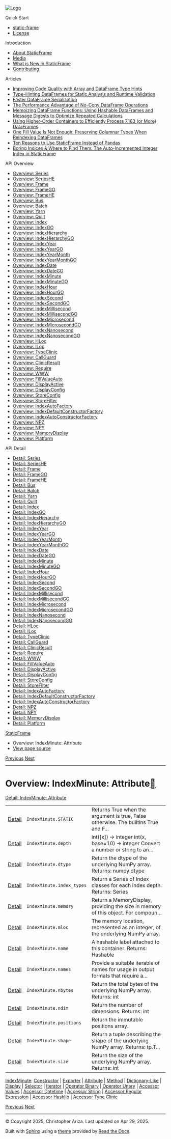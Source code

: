 [![Logo](../_static/sf-logo-web_icon-small.png)](../index.md)

Quick Start

* [static-frame](../readme.md)
* [License](../license.md)

Introduction

* [About StaticFrame](../intro.md)
* [Media](../intro.md#media)
* [What is New in StaticFrame](../new.md)
* [Contributing](../contributing.md)

Articles

* [Improving Code Quality with Array and DataFrame Type Hints](../articles/guard.md)
* [Type-Hinting DataFrames for Static Analysis and Runtime Validation](../articles/ftyping.md)
* [Faster DataFrame Serialization](../articles/serialize.md)
* [The Performance Advantage of No-Copy DataFrame Operations](../articles/no_copy.md)
* [Memoizing DataFrame Functions: Using Hashable DataFrames and Message Digests to Optimize Repeated Calculations](../articles/hash.md)
* [Using Higher-Order Containers to Efficiently Process 7,163 (or More) DataFrames](../articles/uhoc.md)
* [One Fill Value Is Not Enough: Preserving Columnar Types When Reindexing DataFrames](../articles/fill_value.md)
* [Ten Reasons to Use StaticFrame Instead of Pandas](../articles/upgrade.md)
* [Boring Indices & Where to Find Them: The Auto-Incremented Integer Index in StaticFrame](../articles/aiii.md)

API Overview

* [Overview: Series](series.md)
* [Overview: SeriesHE](series_he.md)
* [Overview: Frame](frame.md)
* [Overview: FrameGO](frame_go.md)
* [Overview: FrameHE](frame_he.md)
* [Overview: Bus](bus.md)
* [Overview: Batch](batch.md)
* [Overview: Yarn](yarn.md)
* [Overview: Quilt](quilt.md)
* [Overview: Index](index.md)
* [Overview: IndexGO](index_go.md)
* [Overview: IndexHierarchy](index_hierarchy.md)
* [Overview: IndexHierarchyGO](index_hierarchy_go.md)
* [Overview: IndexYear](index_year.md)
* [Overview: IndexYearGO](index_year_go.md)
* [Overview: IndexYearMonth](index_year_month.md)
* [Overview: IndexYearMonthGO](index_year_month_go.md)
* [Overview: IndexDate](index_date.md)
* [Overview: IndexDateGO](index_date_go.md)
* [Overview: IndexMinute](index_minute.md)
* [Overview: IndexMinuteGO](index_minute_go.md)
* [Overview: IndexHour](index_hour.md)
* [Overview: IndexHourGO](index_hour_go.md)
* [Overview: IndexSecond](index_second.md)
* [Overview: IndexSecondGO](index_second_go.md)
* [Overview: IndexMillisecond](index_millisecond.md)
* [Overview: IndexMillisecondGO](index_millisecond_go.md)
* [Overview: IndexMicrosecond](index_microsecond.md)
* [Overview: IndexMicrosecondGO](index_microsecond_go.md)
* [Overview: IndexNanosecond](index_nanosecond.md)
* [Overview: IndexNanosecondGO](index_nanosecond_go.md)
* [Overview: HLoc](hloc.md)
* [Overview: ILoc](iloc.md)
* [Overview: TypeClinic](type_clinic.md)
* [Overview: CallGuard](call_guard.md)
* [Overview: ClinicResult](clinic_result.md)
* [Overview: Require](require.md)
* [Overview: WWW](www.md)
* [Overview: FillValueAuto](fill_value_auto.md)
* [Overview: DisplayActive](display_active.md)
* [Overview: DisplayConfig](display_config.md)
* [Overview: StoreConfig](store_config.md)
* [Overview: StoreFilter](store_filter.md)
* [Overview: IndexAutoFactory](index_auto_factory.md)
* [Overview: IndexDefaultConstructorFactory](index_default_constructor_factory.md)
* [Overview: IndexAutoConstructorFactory](index_auto_constructor_factory.md)
* [Overview: NPZ](npz.md)
* [Overview: NPY](npy.md)
* [Overview: MemoryDisplay](memory_display.md)
* [Overview: Platform](platform.md)

API Detail

* [Detail: Series](../api_detail/series.md)
* [Detail: SeriesHE](../api_detail/series_he.md)
* [Detail: Frame](../api_detail/frame.md)
* [Detail: FrameGO](../api_detail/frame_go.md)
* [Detail: FrameHE](../api_detail/frame_he.md)
* [Detail: Bus](../api_detail/bus.md)
* [Detail: Batch](../api_detail/batch.md)
* [Detail: Yarn](../api_detail/yarn.md)
* [Detail: Quilt](../api_detail/quilt.md)
* [Detail: Index](../api_detail/index.md)
* [Detail: IndexGO](../api_detail/index_go.md)
* [Detail: IndexHierarchy](../api_detail/index_hierarchy.md)
* [Detail: IndexHierarchyGO](../api_detail/index_hierarchy_go.md)
* [Detail: IndexYear](../api_detail/index_year.md)
* [Detail: IndexYearGO](../api_detail/index_year_go.md)
* [Detail: IndexYearMonth](../api_detail/index_year_month.md)
* [Detail: IndexYearMonthGO](../api_detail/index_year_month_go.md)
* [Detail: IndexDate](../api_detail/index_date.md)
* [Detail: IndexDateGO](../api_detail/index_date_go.md)
* [Detail: IndexMinute](../api_detail/index_minute.md)
* [Detail: IndexMinuteGO](../api_detail/index_minute_go.md)
* [Detail: IndexHour](../api_detail/index_hour.md)
* [Detail: IndexHourGO](../api_detail/index_hour_go.md)
* [Detail: IndexSecond](../api_detail/index_second.md)
* [Detail: IndexSecondGO](../api_detail/index_second_go.md)
* [Detail: IndexMillisecond](../api_detail/index_millisecond.md)
* [Detail: IndexMillisecondGO](../api_detail/index_millisecond_go.md)
* [Detail: IndexMicrosecond](../api_detail/index_microsecond.md)
* [Detail: IndexMicrosecondGO](../api_detail/index_microsecond_go.md)
* [Detail: IndexNanosecond](../api_detail/index_nanosecond.md)
* [Detail: IndexNanosecondGO](../api_detail/index_nanosecond_go.md)
* [Detail: HLoc](../api_detail/hloc.md)
* [Detail: ILoc](../api_detail/iloc.md)
* [Detail: TypeClinic](../api_detail/type_clinic.md)
* [Detail: CallGuard](../api_detail/call_guard.md)
* [Detail: ClinicResult](../api_detail/clinic_result.md)
* [Detail: Require](../api_detail/require.md)
* [Detail: WWW](../api_detail/www.md)
* [Detail: FillValueAuto](../api_detail/fill_value_auto.md)
* [Detail: DisplayActive](../api_detail/display_active.md)
* [Detail: DisplayConfig](../api_detail/display_config.md)
* [Detail: StoreConfig](../api_detail/store_config.md)
* [Detail: StoreFilter](../api_detail/store_filter.md)
* [Detail: IndexAutoFactory](../api_detail/index_auto_factory.md)
* [Detail: IndexDefaultConstructorFactory](../api_detail/index_default_constructor_factory.md)
* [Detail: IndexAutoConstructorFactory](../api_detail/index_auto_constructor_factory.md)
* [Detail: NPZ](../api_detail/npz.md)
* [Detail: NPY](../api_detail/npy.md)
* [Detail: MemoryDisplay](../api_detail/memory_display.md)
* [Detail: Platform](../api_detail/platform.md)

[StaticFrame](../index.md)

* Overview: IndexMinute: Attribute
* [View page source](../_sources/api_overview/index_minute-attribute.rst.txt)

[Previous](index_minute-exporter.md "Overview: IndexMinute: Exporter")
[Next](index_minute-method.md "Overview: IndexMinute: Method")

---

# Overview: IndexMinute: Attribute[](#overview-indexminute-attribute "Link to this heading")

[Detail: IndexMinute: Attribute](../api_detail/index_minute-attribute.md#api-detail-indexminute-attribute)

|  |  |  |
| --- | --- | --- |
| [Detail](../api_detail/index_minute-attribute.md#api-sig-indexminute-static) | `IndexMinute.STATIC` | Returns True when the argument is true, False otherwise. The builtins True and F… |
| [Detail](../api_detail/index_minute-attribute.md#api-sig-indexminute-depth) | `IndexMinute.depth` | int([x]) -> integer int(x, base=10) -> integer Convert a number or string to an… |
| [Detail](../api_detail/index_minute-attribute.md#api-sig-indexminute-dtype) | `IndexMinute.dtype` | Return the dtype of the underlying NumPy array. Returns: numpy.dtype |
| [Detail](../api_detail/index_minute-attribute.md#api-sig-indexminute-index-types) | `IndexMinute.index_types` | Return a Series of Index classes for each index depth. Returns: Series |
| [Detail](../api_detail/index_minute-attribute.md#api-sig-indexminute-memory) | `IndexMinute.memory` | Return a MemoryDisplay, providing the size in memory of this object. For compoun… |
| [Detail](../api_detail/index_minute-attribute.md#api-sig-indexminute-mloc) | `IndexMinute.mloc` | The memory location, represented as an integer, of the underlying NumPy array. |
| [Detail](../api_detail/index_minute-attribute.md#api-sig-indexminute-name) | `IndexMinute.name` | A hashable label attached to this container. Returns: Hashable |
| [Detail](../api_detail/index_minute-attribute.md#api-sig-indexminute-names) | `IndexMinute.names` | Provide a suitable iterable of names for usage in output formats that require a… |
| [Detail](../api_detail/index_minute-attribute.md#api-sig-indexminute-nbytes) | `IndexMinute.nbytes` | Return the total bytes of the underlying NumPy array. Returns: int |
| [Detail](../api_detail/index_minute-attribute.md#api-sig-indexminute-ndim) | `IndexMinute.ndim` | Return the number of dimensions. Returns: int |
| [Detail](../api_detail/index_minute-attribute.md#api-sig-indexminute-positions) | `IndexMinute.positions` | Return the immutable positions array. |
| [Detail](../api_detail/index_minute-attribute.md#api-sig-indexminute-shape) | `IndexMinute.shape` | Return a tuple describing the shape of the underlying NumPy array. Returns: tp.T… |
| [Detail](../api_detail/index_minute-attribute.md#api-sig-indexminute-size) | `IndexMinute.size` | Return the size of the underlying NumPy array. Returns: int |

[IndexMinute](index_minute.md#api-overview-indexminute): [Constructor](index_minute-constructor.md#api-overview-indexminute-constructor) | [Exporter](index_minute-exporter.md#api-overview-indexminute-exporter) | [Attribute](#api-overview-indexminute-attribute) | [Method](index_minute-method.md#api-overview-indexminute-method) | [Dictionary-Like](index_minute-dictionary_like.md#api-overview-indexminute-dictionary-like) | [Display](index_minute-display.md#api-overview-indexminute-display) | [Selector](index_minute-selector.md#api-overview-indexminute-selector) | [Iterator](index_minute-iterator.md#api-overview-indexminute-iterator) | [Operator Binary](index_minute-operator_binary.md#api-overview-indexminute-operator-binary) | [Operator Unary](index_minute-operator_unary.md#api-overview-indexminute-operator-unary) | [Accessor Values](index_minute-accessor_values.md#api-overview-indexminute-accessor-values) | [Accessor Datetime](index_minute-accessor_datetime.md#api-overview-indexminute-accessor-datetime) | [Accessor String](index_minute-accessor_string.md#api-overview-indexminute-accessor-string) | [Accessor Regular Expression](index_minute-accessor_regular_expression.md#api-overview-indexminute-accessor-regular-expression) | [Accessor Hashlib](index_minute-accessor_hashlib.md#api-overview-indexminute-accessor-hashlib) | [Accessor Type Clinic](index_minute-accessor_type_clinic.md#api-overview-indexminute-accessor-type-clinic)

[Previous](index_minute-exporter.md "Overview: IndexMinute: Exporter")
[Next](index_minute-method.md "Overview: IndexMinute: Method")

---

© Copyright 2025, Christopher Ariza.
Last updated on Apr 29, 2025.

Built with [Sphinx](https://www.sphinx-doc.org/) using a
[theme](https://github.com/readthedocs/sphinx_rtd_theme)
provided by [Read the Docs](https://readthedocs.org).
